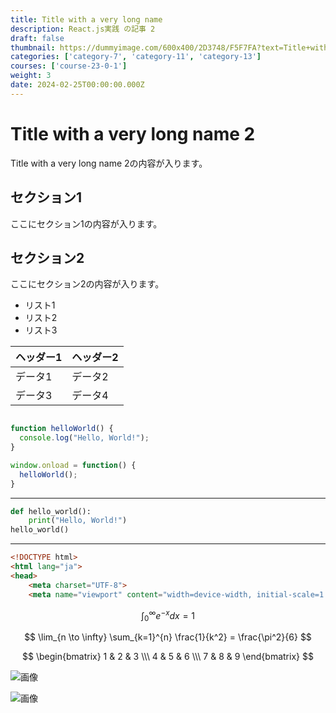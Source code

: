 ```yaml
---
title: Title with a very long name
description: React.js実践 の記事 2
draft: false
thumbnail: https://dummyimage.com/600x400/2D3748/F5F7FA?text=Title+with+a+very+long+name
categories: ['category-7', 'category-11', 'category-13']
courses: ['course-23-0-1']
weight: 3
date: 2024-02-25T00:00:00.000Z
---
```


# Title with a very long name 2

Title with a very long name 2の内容が入ります。

## セクション1
ここにセクション1の内容が入ります。

## セクション2
ここにセクション2の内容が入ります。

- リスト1
- リスト2
- リスト3

| ヘッダー1 | ヘッダー2 |
| --------- | --------- |
| データ1   | データ2   |
| データ3   | データ4   |

```javascript

function helloWorld() {
  console.log("Hello, World!");
}

window.onload = function() {
  helloWorld();
}

```

---

```python
def hello_world():
    print("Hello, World!")
hello_world()
```

---

```html
<!DOCTYPE html>
<html lang="ja">
<head>
    <meta charset="UTF-8">
    <meta name="viewport" content="width=device-width, initial-scale=1.0">
```

$$
\int_{0}^{\infty} e^{-x} dx = 1
$$

$$
\lim_{n \to \infty} \sum_{k=1}^{n} \frac{1}{k^2} = \frac{\pi^2}{6}
$$

$$
\begin{bmatrix}
1 & 2 & 3 \\\
4 & 5 & 6 \\\
7 & 8 & 9
\end{bmatrix}
$$

![画像](https://dummyimage.com/320x180/2D3748/F5F7FA?text=Title+with+a+very+long+name+2)

![画像](https://dummyimage.com/640x360/1A202C/EDF2F7?text=Title+with+a+very+long+name+2)